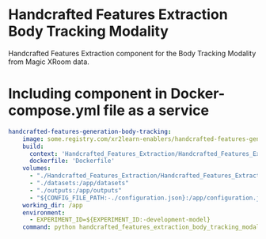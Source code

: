 # Handcrafted Features Extraction Body Tracking Modality

Handcrafted Features Extraction component for the Body Tracking Modality from Magic XRoom data.

# Including component in Docker-compose.yml file as a service

```yaml
handcrafted-features-generation-body-tracking:
    image: some.registry.com/xr2learn-enablers/handcrafted-features-generation-body-tracking:latest
    build:
      context: 'Handcrafted_Features_Extraction/Handcrafted_Features_Extraction_Body_Tracking_Modality'
      dockerfile: 'Dockerfile'
    volumes:
      - "./Handcrafted_Features_Extraction/Handcrafted_Features_Extraction_Body_Tracking_Modality:/app"
      - "./datasets:/app/datasets"
      - "./outputs:/app/outputs"
      - "${CONFIG_FILE_PATH:-./configuration.json}:/app/configuration.json"
    working_dir: /app
    environment:
      - EXPERIMENT_ID=${EXPERIMENT_ID:-development-model}
    command: python handcrafted_features_extraction_body_tracking_modality/generate_features.py

```
